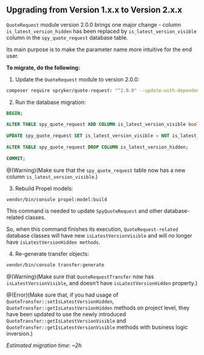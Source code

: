 ## Upgrading from Version 1.x.x to Version 2.x.x
`QuoteRequest` module version 2.0.0 brings one major change - column `is_latest_version_hidden` has been replaced by `is_latest_version_visible` column in the `spy_quote_request` database table.

Its main purpose is to make the parameter name more intuitive for the end user.

**To migrate, do the following:**
1. Update the `QuoteRequest` module to version 2.0.0:

```bash
composer require spryker/quote-request: "^2.0.0" --update-with-dependencies
```
2. Run the database migration:

```sql
BEGIN;
 
ALTER TABLE spy_quote_request ADD COLUMN is_latest_version_visible boolean default true;
 
UPDATE spy_quote_request SET is_latest_version_visible = NOT is_latest_version_hidden;
 
ALTER TABLE spy_quote_request DROP COLUMN is_latest_version_hidden;
 
COMMIT;
```

@(Warning)(Make sure that the `spy_quote_request` table now has a new column `is_latest_version_visible`.)

3. Rebuild Propel models:

```bash
vendor/bin/console propel:model:build
```

This command is needed to update `SpyQuoteRequest` and other database-related classes.

So, when this command finishes its execution, `QuoteRequest-related` database classes will have new `isLatestVersionVisible` and will no longer have `isLatestVersionHidden methods`.

4. Re-generate transfer objects:

```bash
vendor/bin/console transfer:generate
```

@(Warning)(Make sure that `QuoteRequestTransfer` now has `isLatestVersionVisible`, and doesn't have `isLatestVersionHidden` property.)

@(Error)(Make sure that, if you had usage of `QuoteTransfer::setIsLatestVersionHidden`, `QuoteTransfer::getIsLatestVersionHidden`  methods on project level, they have been updated to use the newly introduced `QuoteTransfer::getIsLatestVersionVisible` and  `QuoteTransfer::getIsLatestVersionVisible` methods with business logic inversion.)

*Estimated migration time: ~2h*